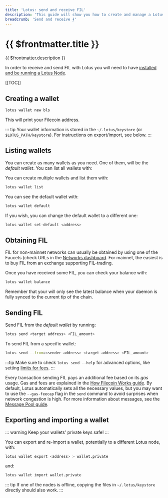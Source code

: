 ```yaml
---
title: 'Lotus: send and receive FIL'
description: 'This guide will show you how to create and manage a Lotus wallet and how to use it to send some Filecoin to a different address.'
breadcrumb: 'Send and receive ⨎'
---
```


# {{ $frontmatter.title }}

{{ $frontmatter.description }}

In order to receive and send FIL with Lotus you will need to have [installed and be running a Lotus Node](installation.md).

[[TOC]]

## Creating a wallet

```bash
lotus wallet new bls
```

This will print your Filecoin address.

::: tip
Your wallet information is stored in the `~/.lotus/keystore` (or `$LOTUS_PATH/keystore`). For instructions on export/import, see below.
:::

## Listing wallets

You can create as many wallets as you need. One of them, will be the _default wallet_. You can list all wallets with:

You can create multiple wallets and list them with:

```bash
lotus wallet list
```

You can see the default wallet with:

```bash
lotus wallet default
```

If you wish, you can change the default wallet to a different one:

```bash
lotus wallet set-default <address>
```

## Obtaining FIL

FIL for non-mainnet networks can usually be obtained by using one of the Faucets (check URLs in the [Networks dashboard](https://networks.filecoin.io). For mainnet, the easiest is to buy FIL from an exchange supporting FIL-trading.

Once you have received some FIL, you can check your balance with:

```bash
lotus wallet balance
```

Remember that your will only see the latest balance when your daemon is fully synced to the current tip of the chain.

## Sending FIL

Send FIL from the _default wallet_ by running:

```bash
lotus send <target address> <FIL_amount>
```

To send FIL from a specific wallet:

```bash
lotus send --from=<sender address> <target address> <FIL_amount>
```

:::tip
Make sure to check `lotus send --help` for advanced options, like setting [limits for fees](../../about-filecoin/how-filecoin-works/#gas-fees).
:::

Every transaction sending FIL pays an additional fee based on its _gas_ usage. Gas and fees are explained in the [How Filecoin Works guide](../../about-filecoin/how-filecoin-works.md). By default, Lotus automatically sets all the necessary values, but you may want to use the `--gas-feecap` flag in the `send` command to avoid surprises when network congestion is high. For more information about messages, see the [Message Pool guide](../../mine/lotus/message-pool.md).

## Exporting and importing a wallet

::: warning
Keep your wallets' private keys safe!
:::

You can export and re-import a wallet, potentially to a different Lotus node, with:

```bash
lotus wallet export <address> > wallet.private
```

and:

```bash
lotus wallet import wallet.private
```

::: tip
If one of the nodes is offline, copying the files in `~/.lotus/keystore` directly should also work.
:::
